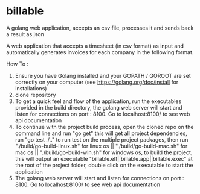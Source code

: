 # billable
A golang web application, accepts an csv file, processes it and sends back a result as json

A web application that accepts a timesheet (in csv format) as input and automatically generates invoices for each company in the following format.

How To : 
1. Ensure you have Golang installed and your GOPATH / GOROOT are set correctly on your computer (see https://golang.org/doc/install for installations)
2. clone repository
3. To get a quick feel and flow of the application, run the executables provided in the build directory, the golang web server will start and listen for connections on port : 8100. Go to localhost:8100/ to see web api documentation
4. To continue with the project build process, open the cloned repo on the command line and run "go get" this will get all project dependencies, run "go test ./.." to run test on the multiple project packages, then run "./build/go-build-linux.sh" for linux os || "./build/go-build-mac.sh" for mac os || "./build/go-build-win.sh" for windows os, to build the project, this will output an executable "billable.elf||billable.app||billable.exec" at the root of the project folder, double click on the executable to start the application
5.  The golang web server will start and listen for connections on port : 8100. Go to localhost:8100/ to see web api documentation
